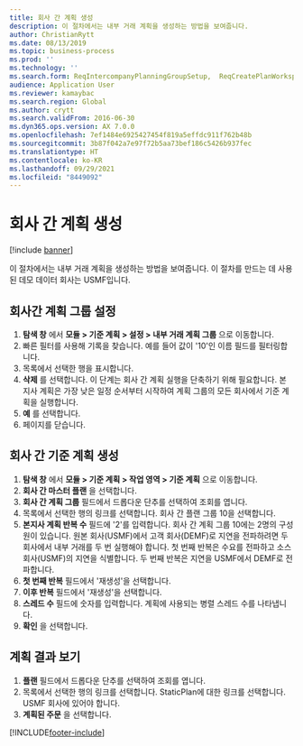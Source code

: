 ```yaml
---
title: 회사 간 계획 생성
description: 이 절차에서는 내부 거래 계획을 생성하는 방법을 보여줍니다.
author: ChristianRytt
ms.date: 08/13/2019
ms.topic: business-process
ms.prod: ''
ms.technology: ''
ms.search.form: ReqIntercompanyPlanningGroupSetup,  ReqCreatePlanWorkspace
audience: Application User
ms.reviewer: kamaybac
ms.search.region: Global
ms.author: crytt
ms.search.validFrom: 2016-06-30
ms.dyn365.ops.version: AX 7.0.0
ms.openlocfilehash: 7ef1484e6925427454f819a5effdc911f762b48b
ms.sourcegitcommit: 3b87f042a7e97f72b5aa73bef186c5426b937fec
ms.translationtype: HT
ms.contentlocale: ko-KR
ms.lasthandoff: 09/29/2021
ms.locfileid: "8449092"
---
```

# <a name="create-an-intercompany-plan"></a>회사 간 계획 생성

[!include [banner](../../includes/banner.md)]

이 절차에서는 내부 거래 계획을 생성하는 방법을 보여줍니다. 이 절차를 만드는 데 사용된 데모 데이터 회사는 USMF입니다.

## <a name="set-up-an-intercompany-planning-group"></a>회사간 계획 그룹 설정

1. **탐색 창** 에서 **모듈 > 기준 계획 > 설정 > 내부 거래 계획 그룹** 으로 이동합니다.
2. 빠른 필터를 사용해 기록을 찾습니다. 예를 들어 값이 '10'인 이름 필드를 필터링합니다.
3. 목록에서 선택한 행을 표시합니다.
4. **삭제** 를 선택합니다. 이 단계는 회사 간 계획 실행을 단축하기 위해 필요합니다.   본지사 계획은 가장 낮은 일정 순서부터 시작하여 계획 그룹의 모든 회사에서 기준 계획을 실행합니다.  
5. **예** 를 선택합니다.
6. 페이지를 닫습니다.

## <a name="create-an-intercompany-master-plan"></a>회사 간 기준 계획 생성

1. **탐색 창** 에서 **모듈 > 기준 계획 > 작업 영역 > 기준 계획** 으로 이동합니다.
2. **회사 간 마스터 플랜** 을 선택합니다.  
3. **회사 간 계획 그룹** 필드에서 드롭다운 단추를 선택하여 조회를 엽니다.
4. 목록에서 선택한 행의 링크를 선택합니다. 회사 간 플랜 그룹 10을 선택합니다.  
5. **본지사 계획 반복 수** 필드에 '2'를 입력합니다. 회사 간 계획 그룹 10에는 2명의 구성원이 있습니다. 원본 회사(USMF)에서 고객 회사(DEMF)로 지연을 전파하려면 두 회사에서 내부 거래를 두 번 실행해야 합니다. 첫 번째 반복은 수요를 전파하고 소스 회사(USMF)의 지연을 식별합니다. 두 번째 반복은 지연을 USMF에서 DEMF로 전파합니다.  
6. **첫 번째 반복** 필드에서 '재생성'을 선택합니다.
7. **이후 반복** 필드에서 '재생성'을 선택합니다.
8. **스레드 수** 필드에 숫자를 입력합니다. 계획에 사용되는 병렬 스레드 수를 나타냅니다.  
9. **확인** 을 선택합니다.

## <a name="view-the-result-of-the-plan"></a>계획 결과 보기

1. **플랜** 필드에서 드롭다운 단추를 선택하여 조회를 엽니다.
2. 목록에서 선택한 행의 링크를 선택합니다. StaticPlan에 대한 링크를 선택합니다. USMF 회사에 있어야 합니다.  
3. **계획된 주문** 을 선택합니다.



[!INCLUDE[footer-include](../../../includes/footer-banner.md)]